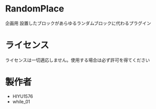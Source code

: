 # RandomPlace
企画用 設置したブロックがあらゆるランダムブロックに代わるプラグイン

# ライセンス
ライセンスは一切適応しません。使用する場合は必ず許可を得てください

# 製作者
  - HIYU1576
  - while_01

